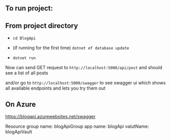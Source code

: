 ## To run project:

## From project directory

- `cd BlogApi`

- (if running for the first time)
  `dotnet ef database update`

- `dotnet run`

Now can send GET request to `http://localhost:5000/api/post` and should see a list of all posts

and/or go to `http://localhost:5000/swagger` to see swagger ui which shows all available endpoints and lets you try them out

## On Azure

https://blogapi.azurewebsites.net/swagger

Resource group name: blogApiGroup
app name: blogApi
valutName: blogApiVault
